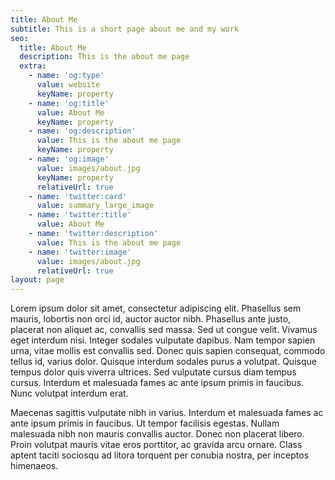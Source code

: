 ```yaml
---
title: About Me
subtitle: This is a short page about me and my work
seo:
  title: About Me
  description: This is the about me page
  extra:
    - name: 'og:type'
      value: website
      keyName: property
    - name: 'og:title'
      value: About Me
      keyName: property
    - name: 'og:description'
      value: This is the about me page
      keyName: property
    - name: 'og:image'
      value: images/about.jpg
      keyName: property
      relativeUrl: true
    - name: 'twitter:card'
      value: summary_large_image
    - name: 'twitter:title'
      value: About Me
    - name: 'twitter:description'
      value: This is the about me page
    - name: 'twitter:image'
      value: images/about.jpg
      relativeUrl: true
layout: page
---
```

Lorem ipsum dolor sit amet, consectetur adipiscing elit. Phasellus sem mauris, lobortis non orci id, auctor auctor nibh. Phasellus ante justo, placerat non aliquet ac, convallis sed massa. Sed ut congue velit. Vivamus eget interdum nisi. Integer sodales vulputate dapibus. Nam tempor sapien urna, vitae mollis est convallis sed. Donec quis sapien consequat, commodo tellus id, varius dolor. Quisque interdum sodales purus a volutpat. Quisque tempus dolor quis viverra ultrices. Sed vulputate cursus diam tempus cursus. Interdum et malesuada fames ac ante ipsum primis in faucibus. Nunc volutpat interdum erat.

Maecenas sagittis vulputate nibh in varius. Interdum et malesuada fames ac ante ipsum primis in faucibus. Ut tempor facilisis egestas. Nullam malesuada nibh non mauris convallis auctor. Donec non placerat libero. Proin volutpat mauris vitae eros porttitor, ac gravida arcu ornare. Class aptent taciti sociosqu ad litora torquent per conubia nostra, per inceptos himenaeos.
